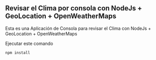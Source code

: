 ## Revisar el Clima por consola con NodeJs + GeoLocation + OpenWeatherMaps

Esta es una Aplicación de Consola para revisar el Clima con NodeJs + GeoLocation + OpenWeatherMaps

Ejecutar este comando

```
npm install
```
